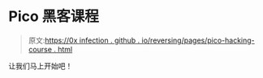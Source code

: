 # Pico 黑客课程

> 原文:[https://0x infection . github . io/reversing/pages/pico-hacking-course . html](https://0xinfection.github.io/reversing/pages/pico-hacking-course.html)

让我们马上开始吧！